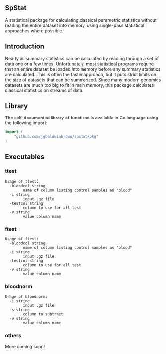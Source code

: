 ## SpStat

A statistical package for calculating classical parametric statistics without
reading the entire dataset into memory, using single-pass statistical
approaches where possible.

## Introduction

Nearly all summary statistics can be calculated by reading through a set of
data one or a few times. Unfortunately, most statistical programs require that
an entire dataset be loaded into memory before any summary statistics are
calculated. This is often the faster approach, but it puts strict limits on the
size of datasets that can be summarized. Since many modern genomics datasets
are much too big to fit in main memory, this package calculates classical
statistics on streams of data.

## Library

The self-documented library of functions is available in Go language using the following import:

```go
import (
	"github.com/jgbaldwinbrown/spstat/pkg"
)
```

## Executables

### ttest

```
Usage of ttest:
  -bloodcol string
    	name of column listing control samples as "blood"
  -i string
    	input .gz file
  -testcol string
    	column to use for all test
  -v string
    	value column name
```

### ftest

```
Usage of ftest:
  -bloodcol string
    	name of column listing control samples as "blood"
  -i string
    	input .gz file
  -testcol string
    	column to use for all test
  -v string
    	value column name
```

### bloodnorm

```
Usage of bloodnorm:
  -i string
    	input .gz file
  -s string
    	column to subtract
  -v string
    	value column name
```

### others

More coming soon!
